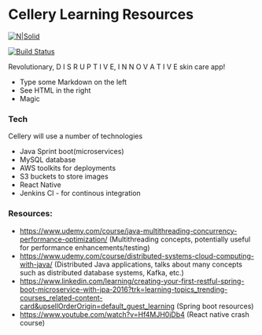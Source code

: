 # Cellery Learning Resources

[![N|Solid](https://cldup.com/dTxpPi9lDf.thumb.png)](https://nodesource.com/products/nsolid)

[![Build Status](https://travis-ci.org/joemccann/dillinger.svg?branch=master)](https://travis-ci.org/joemccann/dillinger)

Revolutionary, D I S R U P T I V E, I N N O V A T I V E skin care app!

  - Type some Markdown on the left
  - See HTML in the right
  - Magic

 

### Tech

Cellery will use a number of technologies 

* Java Sprint boot(microservices)
* MySQL database
* AWS toolkits for deployments
* S3 buckets to store images
* React Native
* Jenkins CI - for continous integration

### Resources:
* https://www.udemy.com/course/java-multithreading-concurrency-performance-optimization/ (Multithreading concepts, potentially useful for performance enhancements/testing)
* https://www.udemy.com/course/distributed-systems-cloud-computing-with-java/ (Distributed Java applications, talks about many concepts such as distributed database systems, Kafka, etc.)
* https://www.linkedin.com/learning/creating-your-first-restful-spring-boot-microservice-with-jpa-2016?trk=learning-topics_trending-courses_related-content-card&upsellOrderOrigin=default_guest_learning (Spring boot resources) 
* https://www.youtube.com/watch?v=Hf4MJH0jDb4 (React native crash course)
